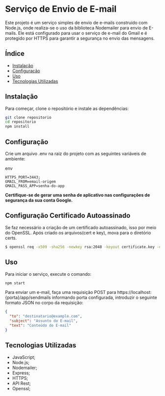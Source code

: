 # Serviço de Envio de E-mail

Este projeto é um serviço simples de envio de e-mails construido com Node.js, onde realiza-se o uso da biblioteca Nodemailer para envio de E-mails. Ele está configurado para usar o serviço de e-mail do Gmail e é protegido por HTTPS para garantir a segurança no envio das mensagens.

## Índice

- [Instalação](#instalação)
- [Configuração](#configuração)
- [Uso](#uso)
- [Tecnologias Utilizadas](#tecnologias-utilizadas)

## Instalação

Para começar, clone o repositório e instale as dependências:

```bash
git clone repositorio
cd repositorio
npm install
```

## Configuração

Crie um arquivo .env na raiz do projeto com as seguintes variáveis de ambiente:

env
```
HTTPS_PORT=3443;
GMAIL_FROM=email-origem
GMAIL_PASS_APP=senha-do-app
```

**Certifique-se de gerar uma senha de aplicativo nas configurações de segurança da sua conta Google.**

## Configuração Certificado Autoassinado
Se faz necessário a criação de um certificado autoassinado, isso por meio do OpenSSL. Após criado os arquivos(cert e key), mova para o diretório certs.
```bash
$ openssl req -x509 -sha256 -newkey rsa:2048 -keyout certificate.key -out certificate.crt -days 1024 -nodes
```

## Uso

Para iniciar o serviço, execute o comando:

```bash
npm start
```
Para enviar um e-mail, faça uma requisição POST para https://localhost:{porta}/app/sendmails informando porta configurada, introduzir o seguinte formato JSON no corpo da requisição:
```json
{
  "to": "destinatario@example.com",
  "subject": "Assunto do E-mail",
  "text": "Conteúdo do E-mail"
}
```

## Tecnologias Utilizadas
+ JavaScript;
+ Node.js;
+ Nodemailer;
+ Express;
+ HTTPS;
+ API Rest;
+ Openssl;
